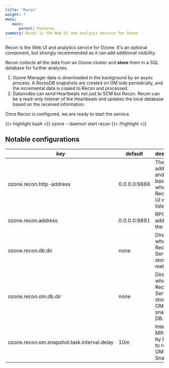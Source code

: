 ```yaml
---
title: "Recon"
weight: 7
menu:
   main:
      parent: Features
summary: Recon is the Web UI and analysis service for Ozone
---
```

<!---
  Licensed to the Apache Software Foundation (ASF) under one or more
  contributor license agreements.  See the NOTICE file distributed with
  this work for additional information regarding copyright ownership.
  The ASF licenses this file to You under the Apache License, Version 2.0
  (the "License"); you may not use this file except in compliance with
  the License.  You may obtain a copy of the License at

      http://www.apache.org/licenses/LICENSE-2.0

  Unless required by applicable law or agreed to in writing, software
  distributed under the License is distributed on an "AS IS" BASIS,
  WITHOUT WARRANTIES OR CONDITIONS OF ANY KIND, either express or implied.
  See the License for the specific language governing permissions and
  limitations under the License.
-->

Recon is the Web UI and analytics service for Ozone. It's an optional component, but strongly recommended as it can add additional visibility.

Recon collects all the data from an Ozone cluster and **store** them in a SQL database for further analyses.

 1. Ozone Manager data is downloaded in the background by an async process. A RocksDB snapshots are created on OM side periodically, and the incremental data is copied to Recon and processed.
 2. Datanodes can send Heartbeats not just to SCM but Recon. Recon can be a read-only listener of the Heartbeats and updates the local database based on the received information.

Once Recon is configured, we are ready to start the service.

{{< highlight bash >}}
ozone --daemon start recon
{{< /highlight >}}

## Notable configurations

key | default | description
----|---------|------------
ozone.recon.http-address | 0.0.0.0:9888 | The address and the base port where the Recon web UI will listen on.
ozone.recon.address | 0.0.0.0:9891 | RPC address of the Recon.
ozone.recon.db.dir | none | Directory where the Recon Server stores its metadata.
ozone.recon.om.db.dir | none | Directory where the Recon Server stores its OM snapshot DB.
ozone.recon.om.snapshot.task.interval.delay | 10m | Interval in MINUTES by Recon to request OM DB Snapshot.
